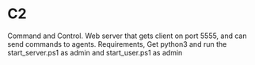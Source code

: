 # C2
Command and Control.
Web server that gets client on port 5555, and can send commands to agents.
Requirements, Get python3 and run the start_server.ps1 as admin and start_user.ps1 as admin
